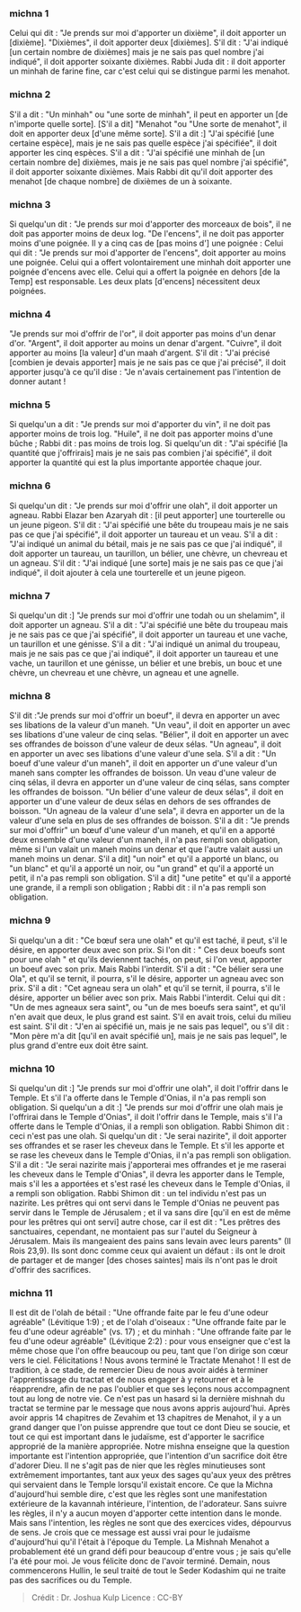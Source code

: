 
### michna 1
Celui qui dit : "Je prends sur moi d'apporter un dixième", il doit apporter un [dixième]. "Dixièmes", il doit apporter deux [dixièmes]. S'il dit : "J'ai indiqué [un certain nombre de dixièmes] mais je ne sais pas quel nombre j'ai indiqué", il doit apporter soixante dixièmes. Rabbi Juda dit : il doit apporter un minhah de farine fine, car c'est celui qui se distingue parmi les menahot.

### michna 2
S'il a dit : "Un minhah" ou "une sorte de minhah", il peut en apporter un [de n'importe quelle sorte]. [S'il a dit] "Menahot "ou "Une sorte de menahot", il doit en apporter deux [d'une même sorte]. S'il a dit :] "J'ai spécifié [une certaine espèce], mais je ne sais pas quelle espèce j'ai spécifiée", il doit apporter les cinq espèces. S'il a dit : "J'ai spécifié une minhah de [un certain nombre de] dixièmes, mais je ne sais pas quel nombre j'ai spécifié", il doit apporter soixante dixièmes. Mais Rabbi dit qu'il doit apporter des menahot [de chaque nombre] de dixièmes de un à soixante.

### michna 3
Si quelqu'un dit : "Je prends sur moi d'apporter des morceaux de bois", il ne doit pas apporter moins de deux log. "De l'encens", il ne doit pas apporter moins d'une poignée. Il y a cinq cas de [pas moins d'] une poignée : Celui qui dit : "Je prends sur moi d'apporter de l'encens", doit apporter au moins une poignée. Celui qui a offert volontairement une minhah doit apporter une poignée d'encens avec elle. Celui qui a offert la poignée en dehors [de la Temp] est responsable. Les deux plats [d'encens] nécessitent deux poignées.

### michna 4
"Je prends sur moi d'offrir de l'or", il doit apporter pas moins d'un denar d'or. "Argent", il doit apporter au moins un denar d'argent. "Cuivre", il doit apporter au moins [la valeur] d'un maah d'argent. S'il dit : "J'ai précisé [combien je devais apporter] mais je ne sais pas ce que j'ai précisé", il doit apporter jusqu'à ce qu'il dise : "Je n'avais certainement pas l'intention de donner autant !

### michna 5
Si quelqu'un a dit : "Je prends sur moi d'apporter du vin", il ne doit pas apporter moins de trois log. "Huile", il ne doit pas apporter moins d'une bûche ; Rabbi dit : pas moins de trois log. Si quelqu'un dit : "J'ai spécifié [la quantité que j'offrirais] mais je ne sais pas combien j'ai spécifié", il doit apporter la quantité qui est la plus importante apportée chaque jour.

### michna 6
Si quelqu'un dit : "Je prends sur moi d'offrir une olah", il doit apporter un agneau. Rabbi Elazar ben Azaryah dit : [il peut apporter] une tourterelle ou un jeune pigeon. S'il dit : "J'ai spécifié une bête du troupeau mais je ne sais pas ce que j'ai spécifié", il doit apporter un taureau et un veau. S'il a dit : "J'ai indiqué un animal du bétail, mais je ne sais pas ce que j'ai indiqué", il doit apporter un taureau, un taurillon, un bélier, une chèvre, un chevreau et un agneau. S'il dit : "J'ai indiqué [une sorte] mais je ne sais pas ce que j'ai indiqué", il doit ajouter à cela une tourterelle et un jeune pigeon.

### michna 7
Si quelqu'un dit :] "Je prends sur moi d'offrir une todah ou un shelamim", il doit apporter un agneau. S'il a dit : "J'ai spécifié une bête du troupeau mais je ne sais pas ce que j'ai spécifié", il doit apporter un taureau et une vache, un taurillon et une génisse. S'il a dit : "J'ai indiqué un animal du troupeau, mais je ne sais pas ce que j'ai indiqué", il doit apporter un taureau et une vache, un taurillon et une génisse, un bélier et une brebis, un bouc et une chèvre, un chevreau et une chèvre, un agneau et une agnelle.

### michna 8
S'il dit :"Je prends sur moi d'offrir un boeuf", il devra en apporter un avec ses libations de la valeur d'un maneh. "Un veau", il doit en apporter un avec ses libations d'une valeur de cinq selas. "Bélier", il doit en apporter un avec ses offrandes de boisson d'une valeur de deux sélas. "Un agneau", il doit en apporter un avec ses libations d'une valeur d'une sela. S'il a dit : "Un boeuf d'une valeur d'un maneh", il doit en apporter un d'une valeur d'un maneh sans compter les offrandes de boisson. Un veau d'une valeur de cinq sélas, il devra en apporter un d'une valeur de cinq sélas, sans compter les offrandes de boisson. "Un bélier d'une valeur de deux sélas", il doit en apporter un d'une valeur de deux sélas en dehors de ses offrandes de boisson. "Un agneau de la valeur d'une sela", il devra en apporter un de la valeur d'une sela en plus de ses offrandes de boisson. S'il a dit : "Je prends sur moi d'offrir" un bœuf d'une valeur d'un maneh, et qu'il en a apporté deux ensemble d'une valeur d'un maneh, il n'a pas rempli son obligation, même si l'un valait un maneh moins un denar et que l'autre valait aussi un maneh moins un denar. S'il a dit] "un noir" et qu'il a apporté un blanc, ou "un blanc" et qu'il a apporté un noir, ou "un grand" et qu'il a apporté un petit, il n'a pas rempli son obligation. S'il a dit] "une petite" et qu'il a apporté une grande, il a rempli son obligation ; Rabbi dit : il n'a pas rempli son obligation.

### michna 9
Si quelqu'un a dit : "Ce bœuf sera une olah" et qu'il est taché, il peut, s'il le désire, en apporter deux avec son prix. Si l'on dit : " Ces deux boeufs sont pour une olah " et qu'ils deviennent tachés, on peut, si l'on veut, apporter un boeuf avec son prix. Mais Rabbi l'interdit. S'il a dit : "Ce bélier sera une Ola", et qu'il se ternit, il pourra, s'il le désire, apporter un agneau avec son prix. S'il a dit : "Cet agneau sera un olah" et qu'il se ternit, il pourra, s'il le désire, apporter un bélier avec son prix. Mais Rabbi l'interdit. Celui qui dit : "Un de mes agneaux sera saint", ou "un de mes boeufs sera saint", et qu'il n'en avait que deux, le plus grand est saint. S'il en avait trois, celui du milieu est saint. S'il dit : "J'en ai spécifié un, mais je ne sais pas lequel", ou s'il dit : "Mon père m'a dit [qu'il en avait spécifié un], mais je ne sais pas lequel", le plus grand d'entre eux doit être saint.

### michna 10
Si quelqu'un dit :] "Je prends sur moi d'offrir une olah", il doit l'offrir dans le Temple. Et s'il l'a offerte dans le Temple d'Onias, il n'a pas rempli son obligation. Si quelqu'un a dit :] "Je prends sur moi d'offrir une olah mais je l'offrirai dans le Temple d'Onias", il doit l'offrir dans le Temple, mais s'il l'a offerte dans le Temple d'Onias, il a rempli son obligation. Rabbi Shimon dit : ceci n'est pas une olah. Si quelqu'un dit : "Je serai nazirite", il doit apporter ses offrandes et se raser les cheveux dans le Temple. Et s'il les apporte et se rase les cheveux dans le Temple d'Onias, il n'a pas rempli son obligation. S'il a dit : "Je serai nazirite mais j'apporterai mes offrandes et je me raserai les cheveux dans le Temple d'Onias", il devra les apporter dans le Temple, mais s'il les a apportées et s'est rasé les cheveux dans le Temple d'Onias, il a rempli son obligation. Rabbi Shimon dit : un tel individu n'est pas un nazirite. Les prêtres qui ont servi dans le Temple d'Onias ne peuvent pas servir dans le Temple de Jérusalem ; et il va sans dire [qu'il en est de même pour les prêtres qui ont servi] autre chose, car il est dit : "Les prêtres des sanctuaires, cependant, ne montaient pas sur l'autel du Seigneur à Jérusalem. Mais ils mangeaient des pains sans levain avec leurs parents" (II Rois 23,9). Ils sont donc comme ceux qui avaient un défaut : ils ont le droit de partager et de manger [des choses saintes] mais ils n'ont pas le droit d'offrir des sacrifices.

### michna 11
Il est dit de l'olah de bétail : "Une offrande faite par le feu d'une odeur agréable" (Lévitique 1:9) ; et de l'olah d'oiseaux : "Une offrande faite par le feu d'une odeur agréable" (vs. 17) ; et du minhah : "Une offrande faite par le feu d'une odeur agréable" (Lévitique 2:2) : pour vous enseigner que c'est la même chose que l'on offre beaucoup ou peu, tant que l'on dirige son cœur vers le ciel. Félicitations !  Nous avons terminé le Tractate Menahot ! Il est de tradition, à ce stade, de remercier Dieu de nous avoir aidés à terminer l'apprentissage du tractat et de nous engager à y retourner et à le réapprendre, afin de ne pas l'oublier et que ses leçons nous accompagnent tout au long de notre vie. Ce n'est pas un hasard si la dernière mishnah du tractat se termine par le message que nous avons appris aujourd'hui. Après avoir appris 14 chapitres de Zevahim et 13 chapitres de Menahot, il y a un grand danger que l'on puisse apprendre que tout ce dont Dieu se soucie, et tout ce qui est important dans le judaïsme, est d'apporter le sacrifice approprié de la manière appropriée. Notre mishna enseigne que la question importante est l'intention appropriée, que l'intention d'un sacrifice doit être d'adorer Dieu. Il ne s'agit pas de nier que les règles minutieuses sont extrêmement importantes, tant aux yeux des sages qu'aux yeux des prêtres qui servaient dans le Temple lorsqu'il existait encore. Ce que la Michna d'aujourd'hui semble dire, c'est que les règles sont une manifestation extérieure de la kavannah intérieure, l'intention, de l'adorateur. Sans suivre les règles, il n'y a aucun moyen d'apporter cette intention dans le monde. Mais sans l'intention, les règles ne sont que des exercices vides, dépourvus de sens. Je crois que ce message est aussi vrai pour le judaïsme d'aujourd'hui qu'il l'était à l'époque du Temple. La Mishnah Menahot a probablement été un grand défi pour beaucoup d'entre vous ; je sais qu'elle l'a été pour moi. Je vous félicite donc de l'avoir terminé. Demain, nous commencerons Hullin, le seul traité de tout le Seder Kodashim qui ne traite pas des sacrifices ou du Temple.

>Crédit : Dr. Joshua Kulp
>Licence : CC-BY